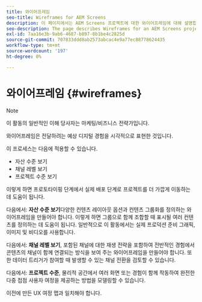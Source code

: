 ```yaml
---
title: 와이어프레임
seo-title: Wireframes for AEM Screens
description: 이 페이지에서는 AEM Screens 프로젝트에 대한 와이어프레임에 대해 설명합니다
seo-description: The page describes Wireframes for an AEM Screens project
exl-id: 7aa16e3b-9ab6-4687-b897-8b1be4c2825d
source-git-commit: 707833ddd8ab2573abcac4e9a77ec88778624435
workflow-type: tm+mt
source-wordcount: '197'
ht-degree: 0%

---
```


# 와이어프레임 {#wireframes}

>[!NOTE]
>이 활동의 일반적인 이해 당사자는 마케팅/비즈니스 전략가입니다.

와이어프레임은 전달하려는 예상 디지털 경험을 시각적으로 표현한 것입니다.

이 프로세스는 다음에 적용할 수 있습니다.

* 자산 수준 보기
* 채널 레벨 보기
* 프로젝트 수준 보기

이렇게 하면 프로토타이핑 단계에서 실제 배포 단계로 프로젝트를 더 가깝게 이동하는 데 도움이 됩니다.

다음에서: **자산 수준 보기**다양한 컨텐츠 레이아웃 옵션과 컨텐츠 그룹화를 정의하는 와이어프레임을 만들어야 합니다. 이렇게 하면 그룹으로 함께 조합할 때 표시될 여러 컨텐츠를 정의하는 데 도움이 됩니다.
일반적으로 이 활동에서는 실제 프로덕션 준비 그래픽, 이미지 및 비디오를 사용합니다.

다음에서: **채널 레벨 보기**, 포함된 채널에 대한 재생 전략을 포함하여 전반적인 경험에서 콘텐츠의 채널이 함께 연결되는 방식을 보여 주는 와이어프레임을 만들어야 합니다. 또한 데이터 트리거가 참여할 때 발생할 수 있는 채널 전환을 검토할 수 있습니다.

다음에서: **프로젝트 수준**, 물리적 공간에서 여러 화면 또는 경험이 함께 작동하여 완전한 다중 접점 사용자 여정을 제공하는 방법을 모델링할 수 있습니다.

이전에 만든 UX 여정 맵과 일치해야 합니다.

